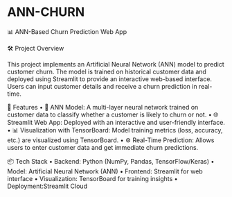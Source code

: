# ANN-CHURN
📊 ANN-Based Churn Prediction Web App

🛠️ Project Overview

This project implements an Artificial Neural Network (ANN) model to predict customer churn. The model is trained on historical customer data and deployed using Streamlit to provide an interactive web-based interface. Users can input customer details and receive a churn prediction in real-time.


🚀 Features
	•	🧠 ANN Model: A multi-layer neural network trained on customer data to classify whether a customer is likely to churn or not.
	•	🌐 Streamlit Web App: Deployed with an interactive and user-friendly interface.
	•	📊 Visualization with TensorBoard: Model training metrics (loss, accuracy, etc.) are visualized using TensorBoard.
	•	⚙️ Real-Time Prediction: Allows users to enter customer data and get immediate churn predictions.


📦 Tech Stack
	•	Backend: Python (NumPy, Pandas, TensorFlow/Keras)
	•	Model: Artificial Neural Network (ANN)
	•	Frontend: Streamlit for web interface
	•	Visualization: TensorBoard for training insights
	•	Deployment:Streamlit Cloud
